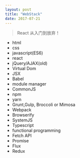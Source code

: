 ```yaml
---
layout: post
title: "WebStack"
date: 2017-07-21
---
```


> React 从入门到放弃！

- html
- css
- javascript(ES6)
- react
- jQuery/AJAX(old)
- Virtual Dom
- JSX
- Babel
- module manager
- CommonJS
- npm
- yarn
- Grunt,Gulp, Broccoli or Mimosa
- Webpack
- Browserify
- SystemJS
- Typescript
- functional programming
- Fetch API 
- Promise
- Flux
- Redux
